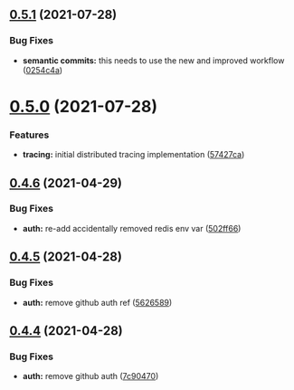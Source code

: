 ## [0.5.1](https://github.com/Fairbanks-io/tiles-api/compare/0.5.0...0.5.1) (2021-07-28)


### Bug Fixes

* **semantic commits:** this needs to use the new and improved workflow ([0254c4a](https://github.com/Fairbanks-io/tiles-api/commit/0254c4aa58fe4fac1a736b5222ffae26ff3fcad7))



# [0.5.0](https://github.com/Fairbanks-io/tiles-api/compare/0.4.6...0.5.0) (2021-07-28)


### Features

* **tracing:** initial distributed tracing implementation ([57427ca](https://github.com/Fairbanks-io/tiles-api/commit/57427ca24ec05525bea96b0f660eeadd7672e77f))



## [0.4.6](https://github.com/Fairbanks-io/tiles-api/compare/0.4.5...0.4.6) (2021-04-29)


### Bug Fixes

* **auth:** re-add accidentally removed redis env var ([502ff66](https://github.com/Fairbanks-io/tiles-api/commit/502ff6605f2b1cf4f2335c0e926cf9a1dcc394f6))



## [0.4.5](https://github.com/Fairbanks-io/tiles-api/compare/0.4.4...0.4.5) (2021-04-28)


### Bug Fixes

* **auth:** remove github auth ref ([5626589](https://github.com/Fairbanks-io/tiles-api/commit/562658910b6f2da0b06448cfc79ad66b1a75f1c3))



## [0.4.4](https://github.com/Fairbanks-io/tiles-api/compare/0.4.3...0.4.4) (2021-04-28)


### Bug Fixes

* **auth:** remove github auth ([7c90470](https://github.com/Fairbanks-io/tiles-api/commit/7c90470a149a55381d28f674b4f482f64586d618))



